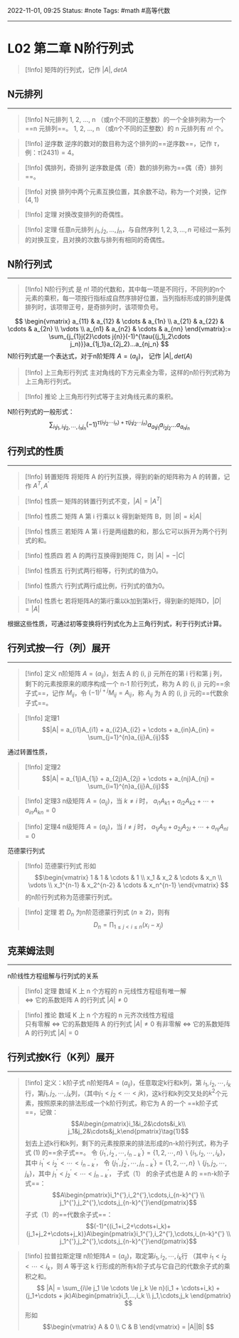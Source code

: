 2022-11-01, 09:25
Status: #note
Tags: #math #高等代数 

---

# L02 第二章 N阶行列式

> [!Info]
> 矩阵的行列式，记作 $|A|,detA$

## N元排列
---

> [!Info] N元排列
> 1, 2, ..., n （或n个不同的正整数）的一个全排列称为一个 ==n 元排列==。
> 1, 2, ..., n （或n个不同的正整数）的 n 元排列有 $n!$ 个。

> [!Info] 逆序数
> 逆序的数对的数目称为这个排列的==逆序数==，记作 $\tau$，例：$\tau(2431) = 4$。

> [!Info] 偶排列，奇排列
> 逆序数是偶（奇）数的排列称为==偶（奇）排列==。

> [!Info] 对换
> 排列中两个元素互换位置，其余数不动，称为一个对换，记作$(4,1)$

> [!Info] 定理
> 对换改变排列的奇偶性。

> [!Info] 定理
> 任意n元排列 $j_1,j_2,...,j_n$，与自然序列 $1,2,3,...,n$ 可经过一系列的对换互变，且对换的次数与排列有相同的奇偶性。

## N阶行列式
---

> [!Info] N阶行列式
> 是 $n!$ 项的代数和，其中每一项是不同行，不同列的n个元素的乘积，每一项按行指标成自然序排好位置，当列指标形成的排列是偶排列时，该项带正号，是奇排列时，该项带负号。

$$
\begin{vmatrix}
a_{11} & a_{12} & \cdots & a_{1n} \\
a_{21} & a_{22} & \cdots & a_{2n} \\
\vdots \\
a_{n1} & a_{n2} & \cdots & a_{nn}
\end{vmatrix}:= \sum_{j_{1}j{2}\cdots j{n}}(-1)^{\tau{(j_1j_2\cdots j_n)}}a_{1j_1}a_{2j_2}...a_{nj_n}
$$
N阶行列式是一个表达式，对于n阶矩阵 $A = (a_{ij})$， 记作 $|A|, det(A)$

> [!Info] 上三角形行列式
> 主对角线的下方元素全为零，这样的n阶行列式称为上三角形行列式。

> [!Info] 推论
> 上三角形行列式等于主对角线元素的乘积。

N阶行列式的一般形式：
$$
\sum_{i_1j_{1},i_1j_2,\cdots, i_nj_n}(-1)^{\tau{(i_1i_2\cdots i_n)}+\tau{(j_1j_2\cdots j_n)}}a_{a_1j_1}a_{i_2j_2}...a_{a_nj_n}
$$


## 行列式的性质
---

> [!Info] 转置矩阵
> 将矩阵 A 的行列互换，得到的新的矩阵称为 A 的转置，记作 $A^T, A^{'}$

> [!Info] 性质一
> 矩阵的转置行列式不变，$|A| = |A^T|$

> [!Info] 性质二
> 矩阵 A 第 i 行乘以 k 得到新矩阵 B，则 $|B|=k|A|$ 

>[!Info] 性质三
> 若矩阵 A 第 i 行是两组数的和，那么它可以拆开为两个行列式的和。

> [!info] 性质四
> 若 A 的两行互换得到矩阵 C，则 $|A|=-|C|$

> [!info] 性质五
> 行列式两行相等，行列式的值为0。

> [!info] 性质六
> 行列式两行成比例，行列式的值为0。

> [!info] 性质七
> 若将矩阵A的第i行乘以k加到第k行，得到新的矩阵D，$|D|=|A|$

根据这些性质，可通过初等变换将行列式化为上三角行列式，利于行列式计算。


## 行列式按一行（列）展开
---
> [!info] 定义
> n阶矩阵 $A=(a_{ij})$，划去 A 的 (i, j) 元所在的第 i 行和第 j 列，剩下的元素按原来的顺序构成一个 n-1 阶行列式，称为 A 的 (i, j) 元的==余子式==，记作 $M_{ij}$，令 $(-1)^{i+j}M_{ij} = A_{ij}$，称 $A_{ij}$ 为 A 的 (i, j) 元的==代数余子式==。
 
> [!Info] 定理1
> $$|A| = a_{i1}A_{i1} + a_{i2}A_{i2} + \cdots + a_{in}A_{in} = \sum_{j=1}^{n}a_{ij}A_{ij}$$

通过转置性质，

> [!Info] 定理2
> $$|A| = a_{1j}A_{1j} + a_{2j}A_{2j} + \cdots + a_{nj}A_{nj} = \sum_{i=1}^{n}a_{ij}A_{ij}$$

> [!info] 定理3
> n级矩阵 $A=(a_{ij})$，当 $k \ne i$ 时， $a_{i1}A_{k1}+a_{i2}A_{k2} +\cdots+a_{in}A_{kn}=0$

> [!info] 定理4
> n级矩阵 $A=(a_{ij})$，当 $l \ne j$ 时， $a_{1j}A_{1l}+a_{2j}A_{2l} +\cdots+a_{nj}A_{nl}=0$

范德蒙行列式

> [!Info] 范德蒙行列式
> 形如
> $$\begin{vmatrix}
> 1 & 1 & \cdots & 1 \\
> x_1 & x_2 & \cdots & x_n \\
> \vdots \\
> x_1^{n-1} & x_2^{n-2} & \cdots & x_n^{n-1}
> \end{vmatrix}
> $$
> 的n阶行列式称为范德蒙行列式。

> [!info] 定理
> 若 $D_n$ 为n阶范德蒙行列式 $(n\ge 2)$，则有
> $$D_n=\prod_{1\le j \lt i \le n}(x_i-x_j)$$


## 克莱姆法则
---
n阶线性方程组解与行列式的关系

> [!info] 定理
> 数域 K 上 n 个方程的 n 元线性方程组有唯一解  
 $\Leftrightarrow$ 它的系数矩阵 A 的行列式 $|A| \ne 0$

> [!info] 推论
> 数域 K 上 n 个方程的 n 元齐次线性方程组  
> 只有零解 $\Leftrightarrow$ 它的系数矩阵 A 的行列式 $|A|\ne 0$
> 有非零解 $\Leftrightarrow$ 它的系数矩阵 A 的行列式 $|A|= 0$


## 行列式按K行（K列）展开
---
>[!info] 定义：k阶子式
>n阶矩阵$A=(a_{ij})$，任意取定k行和k列，第 $i_1,i_2,\cdots,i_k$ 行，第$j_1,j_2,\cdots,j_k$列，（其中$j_1<j_2<\cdots<jk$)，这k行和k列交叉处的$k^2$个元素，按照原来的排法形成一个k阶行列式，称它为 A 的一个 ==k阶子式==，记做：
>$$A\begin{pmatrix}i_1&i_2&\cdots&i_k\\ j_1&j_2&\cdots&j_k\end{pmatrix}\tag{1}$$
>划去上述k行和k列，剩下的元素按原来的排法形成的n-k阶行列式，称为子式 (1) 的==余子式==。
>令 $\{i_1^{'},i_2^{'},\cdots,i_{n-k}^{'}\}=\{1,2,\cdots,n\}\backslash \{i_1,i_2,\cdots,i_k\}$，其中 $i_1^{'}<i_2^{'}<\cdots<i_{n-k}^{'}$，
>令 $\{j_1^{'},j_2^{'},\cdots,j_{n-k}^{'}\}=\{1,2,\cdots,n\}\backslash \{j_1,j_2,\cdots,j_k\}$，其中 $j_1^{'}<j_2^{'}<\cdots<j_{n-k}^{'}$，
>子式（1） 的余子式也是 A 的 ==n-k阶子式==：
>$$A\begin{pmatrix}i_1^{'},i_2^{'},\cdots,i_{n-k}^{'} \\ j_1^{'},j_2^{'},\cdots,j_{n-k}^{'}\end{pmatrix}$$
>子式（1）的==代数余子式==：
>$$(-1)^{(i_1+i_2+\cdots+i_k)+(j_1+j_2+\cdots+j_k)}A\begin{pmatrix}i_1^{'},i_2^{'},\cdots,i_{n-k}^{'} \\ j_1^{'},j_2^{'},\cdots,j_{n-k}^{'}\end{pmatrix}$$

> [!info] 拉普拉斯定理
> n阶矩阵$A=(a_{ij})$，取定第$i_1,i_2,\cdots, i_k$行 （其中 $i_1<i_2<\cdots < i_k$，则 $A$ 等于这 k 行形成的所有k阶子式与它自己的代数余子式的乘积之和。
>$$
|A| = \sum_{i\le j_1 \le \cdots \le j_k \le n}(i_1 + \cdots+i_k) + (j_1+\cdots + jk)A\begin{pmatrix}i_1,...,i_k \\ j_1,\cdots,j_k \end{pmatrix}
>$$
> 形如 $$\begin{vmatrix} A & 0 \\ C & B \end{vmatrix} = |A||B| $$



